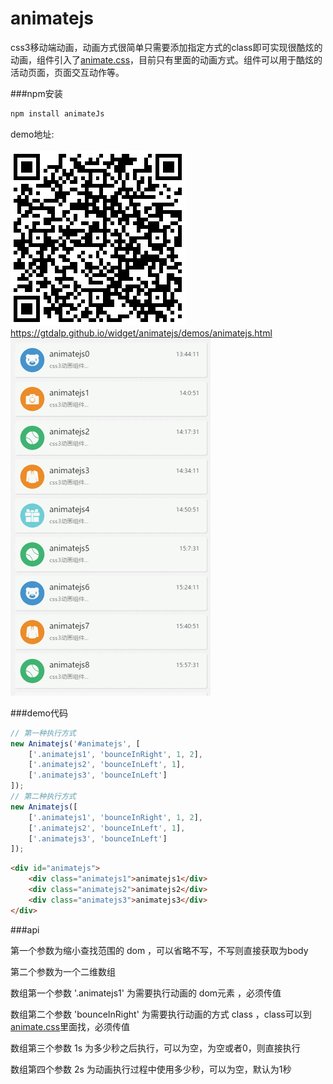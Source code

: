 # animatejs 
css3移动端动画，动画方式很简单只需要添加指定方式的class即可实现很酷炫的动画，组件引入了<a href="http://www.dowebok.com/demo/2014/98/" target="_blank">animate.css</a>，目前只有里面的动画方式。组件可以用于酷炫的活动页面，页面交互动作等。

###npm安装
```javascript
npm install animateJs
```

demo地址:<br/> <br/>
![qcode.png](./src/images/qcode.png)<br/>
<a href="https://gtdalp.github.io/widget/animatejs/demos/animatejs.html">https://gtdalp.github.io/widget/animatejs/demos/animatejs.html</a><br/>
![demo.gif](./src/images/demo.gif)<br/>


###demo代码
```javascript
// 第一种执行方式
new Animatejs('#animatejs', [
    ['.animatejs1', 'bounceInRight', 1, 2],
    ['.animatejs2', 'bounceInLeft', 1],
    ['.animatejs3', 'bounceInLeft']
]);
// 第二种执行方式
new Animatejs([
    ['.animatejs1', 'bounceInRight', 1, 2],
    ['.animatejs2', 'bounceInLeft', 1],
    ['.animatejs3', 'bounceInLeft']
]);
```
```html
<div id="animatejs">
    <div class="animatejs1">animatejs1</div>
    <div class="animatejs2">animatejs2</div>
    <div class="animatejs3">animatejs3</div>
</div>
```

###api
<p>第一个参数为缩小查找范围的 dom ，可以省略不写，不写则直接获取为body</p>
<p>第二个参数为一个二维数组</p>
<p>数组第一个参数 '.animatejs1' 为需要执行动画的 dom元素 ，必须传值</p>
<p>数组第二个参数 'bounceInRight' 为需要执行动画的方式 class ，class可以到<a href="http://www.dowebok.com/demo/2014/98/" target="_blank">animate.css</a>里面找，必须传值</p>
<p>数组第三个参数 1s 为多少秒之后执行，可以为空，为空或者0，则直接执行</p>
<p>数组第四个参数 2s 为动画执行过程中使用多少秒，可以为空，默认为1秒</p>